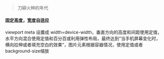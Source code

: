 > 刀耕火种的年代

#### 固定高度，宽度自适应

viewport meta 设置成 width=device-width，垂直方向的高度和间距使用定值，水平方向混合使用定值和百分百或利用弹性布局，最终达到“当手机屏幕变化时，横向拉伸或者填充空白的效果”，图片元素根据容器情况，使用定值或者background-size缩放

